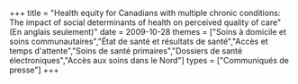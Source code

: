+++
title = "Health equity for Canadians with multiple chronic conditions: The impact of social determinants of health on perceived quality of care\" (En anglais seulement)"
date = 2009-10-28
themes = ["Soins à domicile et soins communautaires","État de santé et résultats de santé","Accès et temps d'attente","Soins de santé primaires","Dossiers de santé électroniques","Accès aux soins dans le Nord"]
types = ["Communiqués de presse"]
+++
